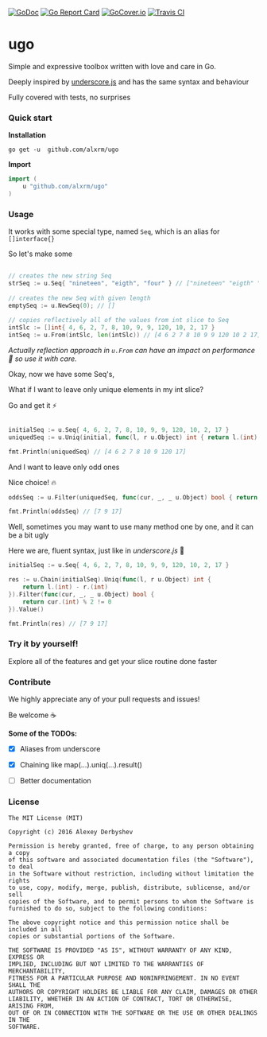 [![GoDoc](https://godoc.org/github.com/alxrm/ugo?status.svg)](https://godoc.org/github.com/alxrm/ugo)
[![Go Report Card](https://goreportcard.com/badge/github.com/alxrm/ugo)](https://goreportcard.com/report/github.com/alxrm/ugo)
[![GoCover.io](https://img.shields.io/badge/coverage-99.5%-brightgreen.svg?style=flat)](https://gocover.io/github.com/alxrm/ugo)
[![Travis CI](https://travis-ci.org/alxrm/ugo.svg?branch=master)](https://travis-ci.org/alxrm/ugo)

# ugo

Simple and expressive toolbox written with love and care in Go.

Deeply inspired by [underscore.js](http://underscorejs.org/) and has the same syntax and behaviour

Fully covered with tests, no surprises

### Quick start

__Installation__

```
go get -u  github.com/alxrm/ugo
```

__Import__

``` GO
import (
	u "github.com/alxrm/ugo"
)
```

### Usage

It works with some special type, named `Seq`, which is an alias for `[]interface{}`

So let's make some

```GO
	
// creates the new string Seq
strSeq := u.Seq{ "nineteen", "eigth", "four" } // ["nineteen" "eigth" "four"]
	
// creates the new Seq with given length
emptySeq := u.NewSeq(0); // []
	
// copies reflectively all of the values from int slice to Seq
intSlc := []int{ 4, 6, 2, 7, 8, 10, 9, 9, 120, 10, 2, 17 }
intSeq := u.From(intSlc, len(intSlc)) // [4 6 2 7 8 10 9 9 120 10 2 17]

```

_Actually reflection approach in `u.From` can have an impact on performance :snail: so use it with care._

Okay, now we have some Seq's, 

What if I want to leave only unique elements in my int slice?

Go and get it :zap:

```Go

initialSeq := u.Seq{ 4, 6, 2, 7, 8, 10, 9, 9, 120, 10, 2, 17 }
uniquedSeq := u.Uniq(initial, func(l, r u.Object) int { return l.(int) - r.(int) })

fmt.Println(uniquedSeq) // [4 6 2 7 8 10 9 120 17]

```

And I want to leave only odd ones

Nice choice! :fire:

```Go
oddsSeq := u.Filter(uniquedSeq, func(cur, _, _ u.Object) bool { return cur.(int) % 2 != 0 })

fmt.Println(oddsSeq) // [7 9 17]
```

Well, sometimes you may want to use many method one by one, and it can be a bit ugly

Here we are, fluent syntax, just like in _underscore.js_ :rocket:

```Go
initialSeq := u.Seq{ 4, 6, 2, 7, 8, 10, 9, 9, 120, 10, 2, 17 }

res := u.Chain(initialSeq).Uniq(func(l, r u.Object) int {
	return l.(int) - r.(int)
}).Filter(func(cur, _, _ u.Object) bool {
	return cur.(int) % 2 != 0
}).Value()

fmt.Println(res) // [7 9 17]
```

### Try it by yourself! 

Explore all of the features and get your slice routine done faster

### Contribute

We highly appreciate any of your pull requests and issues!

Be welcome :coffee:


__Some of the TODOs:__

- [x] Aliases from underscore
- [x] Chaining like map(...).uniq(...).result()
- [ ] Better documentation 


### License 

	The MIT License (MIT)

	Copyright (c) 2016 Alexey Derbyshev
	
	Permission is hereby granted, free of charge, to any person obtaining a copy
	of this software and associated documentation files (the "Software"), to deal
	in the Software without restriction, including without limitation the rights
	to use, copy, modify, merge, publish, distribute, sublicense, and/or sell
	copies of the Software, and to permit persons to whom the Software is
	furnished to do so, subject to the following conditions:
	
	The above copyright notice and this permission notice shall be included in all
	copies or substantial portions of the Software.
	
	THE SOFTWARE IS PROVIDED "AS IS", WITHOUT WARRANTY OF ANY KIND, EXPRESS OR
	IMPLIED, INCLUDING BUT NOT LIMITED TO THE WARRANTIES OF MERCHANTABILITY,
	FITNESS FOR A PARTICULAR PURPOSE AND NONINFRINGEMENT. IN NO EVENT SHALL THE
	AUTHORS OR COPYRIGHT HOLDERS BE LIABLE FOR ANY CLAIM, DAMAGES OR OTHER
	LIABILITY, WHETHER IN AN ACTION OF CONTRACT, TORT OR OTHERWISE, ARISING FROM,
	OUT OF OR IN CONNECTION WITH THE SOFTWARE OR THE USE OR OTHER DEALINGS IN THE
	SOFTWARE.
